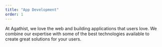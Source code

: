```yaml
---
title: "App Development"
order: 1
---
```


At Agathist, we love the web and building applications that users love. We combine our expertise with some of the best technologies available to create great solutions for your users.
